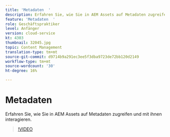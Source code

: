 ```yaml
---
title: 'Metadaten  '
description: Erfahren Sie, wie Sie in AEM Assets auf Metadaten zugreifen und mit ihnen interagieren.
feature: 'Metadaten  '
role: Geschäftspraktiker
level: Anfänger
version: cloud-service
kt: 4303
thumbnail: 32045.jpg
topic: Content Management
translation-type: tm+mt
source-git-commit: d9714b9a291ec3ee5f3dba9723de72bb120d2149
workflow-type: tm+mt
source-wordcount: '30'
ht-degree: 16%

---
```



# Metadaten  

Erfahren Sie, wie Sie in AEM Assets auf Metadaten zugreifen und mit ihnen interagieren.

>[!VIDEO](https://video.tv.adobe.com/v/32045/?quality=12&learn=on&hidetitle=true)